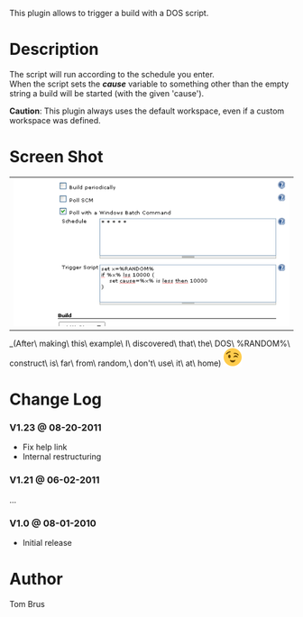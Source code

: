 This plugin allows to trigger a build with a DOS script.

# Description

The script will run according to the schedule you enter.  
When the script sets the ***cause*** variable to something other than
the empty string a build will be started (with the given 'cause').

**Caution**: This plugin always uses the default workspace, even if a
custom workspace was defined.

# Screen Shot

|                                                                                                                          |
|--------------------------------------------------------------------------------------------------------------------------|
| ![](docs/images/dos-trigger.png) |

_(After\ making\ this\ example\ I\ discovered\ that\ the\ DOS\ %RANDOM%\ construct\ is\ far\ from\ random,\ don't\ use\ it\ at\ home)
![(wink)](docs/images/wink.svg)

# Change Log

### V1.23 @ 08-20-2011

-   Fix help link
-   Internal restructuring

### V1.21 @ 06-02-2011

...

### V1.0 @ 08-01-2010

-   Initial release

# Author

Tom Brus
